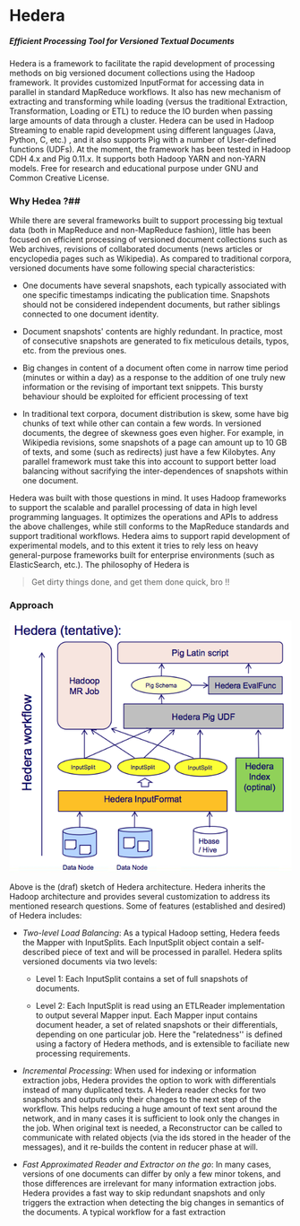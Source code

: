 Hedera
======

##### Efficient Processing Tool for Versioned Textual Documents ###

Hedera is a framework to facilitate the rapid development of
processing methods on big versioned
document collections  using the Hadoop framework. It provides
customized InputFormat for accessing data in parallel in standard
MapReduce workflows. It also has new mechanism of extracting and
transforming while loading (versus the traditional Extraction,
Transformation, Loading or ETL) to reduce the IO burden when passing
large amounts of data through a cluster. Hedera can be
used in Hadoop Streaming to enable rapid development using different
languages (Java, Python, C, etc.) , and it also supports Pig with
a number of User-defined functions (UDFs). At the moment, the
framework has been tested in Hadoop CDH 4.x and Pig 0.11.x. It
supports both Hadoop YARN and non-YARN models. Free for research and
educational purpose under GNU and Common Creative License.

### Why Hedea ?##

While there are several frameworks built to support
processing big textual data (both in MapReduce and non-MapReduce
fashion), little has been focused on efficient processing of versioned
document collections such as Web archives, revisions of collaborated
documents (news articles or encyclopedia pages such as Wikipedia). As
compared to traditional corpora, versioned documents have some following
special characteristics: 

- One documents have several snapshots, each typically associated with
one specific timestamps indicating the publication time. Snapshots
should not be considered independent documents, but rather siblings
connected to one document identity.

- Document snapshots' contents are highly redundant. In practice, most
  of consecutive snapshots are generated to fix meticulous
  details, typos, etc. from the previous ones.

- Big changes in content of a document often come in narrow time
  period (minutes or within a day) as a response to the addition of one truly new
  information or the revising of important text snippets. This bursty
  behaviour should be exploited for efficient processing of text

- In traditional text corpora, document distribution is skew, some
  have big chunks of text while other can contain a few words. In
  versioned documents, the degree of skewness goes even higher. For
  example, in Wikipedia revisions, some snapshots of a page can amount
  up to 10 GB of texts, and some (such as redirects) just have a few
  Kilobytes. Any parallel framework must take this into account to
  support better load balancing without sacrifying the
  inter-dependences of snapshots within one document.


Hedera was built with those questions in mind. It uses Hadoop
frameworks to support the scalable and parallel processing of data in
high level programming languages. It optimizes
the operations and APIs to address the above challenges, while still
conforms to the MapReduce standards and support traditional
workflows. Hedera aims to support rapid development of experimental
models, and to this extent it tries to rely less on heavy
general-purpose frameworks built for enterprise environments (such as
ElasticSearch, etc.). The philosophy of Hedera is 

>Get dirty things done, and get them done quick, bro !! 


### Approach ##

![Hedera architecture](files/hedera-arch-v0.0.1.png)

Above is the (draf) sketch of Hedera architecture. Hedera inherits the
Hadoop architecture and provides several customization to address its
mentioned research questions. Some of features (established and
desired) of Hedera includes:

* *Two-level Load Balancing*: As a typical Hadoop setting, Hedera
  feeds the Mapper with InputSplits. Each InputSplit object contain a
  self-described piece of text and will be processed in
  parallel. Hedera splits versioned documents via two levels:

	- Level 1: Each InputSplit contains a set of full snapshots of
      documents.

	- Level 2: Each InputSplit is read using an ETLReader
      implementation to output several Mapper input. Each Mapper input
      contains document header, a set of related snapshots or their
      differentials, depending on one particular job. Here the
      "relatedness'' is defined using a factory of Hedera methods, and
      is extensible to faciliate new processing requirements.
	  
* *Incremental Processing*: When used for indexing or information
   extraction jobs, Hedera provides the option to work with 
   differentials instead of many duplicated texts. A Hedera reader
   checks for two snapshots and outputs only their changes to the next
   step of the workflow. This helps reducing a huge amount of text
   sent around the network, and in many cases it is sufficient to
   look only the changes in the job. When original text is needed, a
   Reconstructor can be called to communicate with related objects
   (via the ids stored in the header of the messages), and it 
   re-builds the content in reducer phase at will.

* *Fast Approximated Reader and Extractor on the go*: In many cases,
   versions of one documents can differ
   by only a few minor tokens, and those differences are irrelevant
   for many information extraction jobs. Hedera provides a fast way to
   skip redundant snapshots and only triggers the extraction when
   detecting the big changes in semantics of the documents. A typical
   workflow for a fast extraction

  
  
